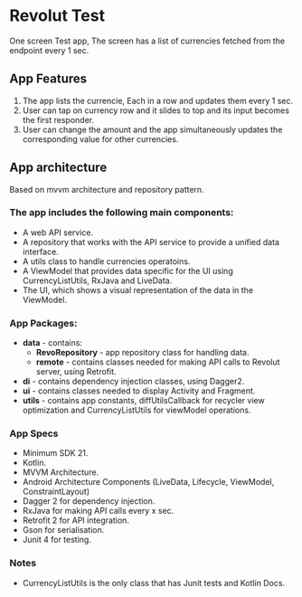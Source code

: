 # Revolut Test
 One screen Test app, The screen has a list of currencies fetched from the endpoint every 1 sec.


## App Features
1. The app lists the currencie, Each in a row and updates them every 1 sec.
1. User can tap on currency row and it slides to top and its input becomes the first responder.
2. User can change the amount and the app simultaneously updates the corresponding value for other currencies.

## App architecture
Based on mvvm architecture and repository pattern.

### The app includes the following main components:
 
* A web API service.
* A repository that works with the API service to provide a unified data interface.
* A utils class to handle currencies operatoins.
* A ViewModel that provides data specific for the UI using CurrencyListUtils, RxJava and LiveData.
* The UI, which shows a visual representation of the data in the ViewModel.

### App Packages:
* **data** - contains:
  * **RevoRepository** -  app repository class for handling data.
  * **remote** - contains classes needed for making API calls to Revolut server, using Retrofit.
* **di** - contains dependency injection classes, using Dagger2.
* **ui** - contains classes needed to display Activity and Fragment.
* **utils** - contains app constants, diffUtilsCallback for recycler view optimization and CurrencyListUtils for viewModel operations.


### App Specs
* Minimum SDK 21.
* Kotlin.
* MVVM Architecture.
* Android Architecture Components (LiveData, Lifecycle, ViewModel, ConstraintLayout)
* Dagger 2 for dependency injection.
* RxJava for making API calls every x sec.
* Retrofit 2 for API integration.
* Gson for serialisation.
* Junit 4 for testing.

### Notes 
* CurrencyListUtils is the only class that has Junit tests and Kotlin Docs.
